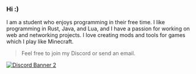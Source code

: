 ### Hi :)

I am a student who enjoys programming in their free time. I like programming in Rust, Java, and Lua, and I have a passion for working on web and networking projects. I love creating mods and tools for games which I play like Minecraft.

> Feel free to join my Discord or send an email.

[![Discord Banner 2](https://discordapp.com/api/guilds/1051165269709557813/widget.png?style=banner2)](https://discord.gg/x6NG5qDRMZ)
